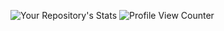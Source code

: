 ![Your Repository's Stats](https://github-readme-stats.vercel.app/api?username=SpearsDevin&show_icons=true) 
![Profile View Counter](https://komarev.com/ghpvc/?username=SpearsDevin)
